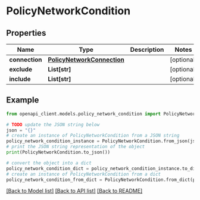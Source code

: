 # PolicyNetworkCondition


## Properties

Name | Type | Description | Notes
------------ | ------------- | ------------- | -------------
**connection** | [**PolicyNetworkConnection**](PolicyNetworkConnection.md) |  | [optional] 
**exclude** | **List[str]** |  | [optional] 
**include** | **List[str]** |  | [optional] 

## Example

```python
from openapi_client.models.policy_network_condition import PolicyNetworkCondition

# TODO update the JSON string below
json = "{}"
# create an instance of PolicyNetworkCondition from a JSON string
policy_network_condition_instance = PolicyNetworkCondition.from_json(json)
# print the JSON string representation of the object
print(PolicyNetworkCondition.to_json())

# convert the object into a dict
policy_network_condition_dict = policy_network_condition_instance.to_dict()
# create an instance of PolicyNetworkCondition from a dict
policy_network_condition_from_dict = PolicyNetworkCondition.from_dict(policy_network_condition_dict)
```
[[Back to Model list]](../README.md#documentation-for-models) [[Back to API list]](../README.md#documentation-for-api-endpoints) [[Back to README]](../README.md)


